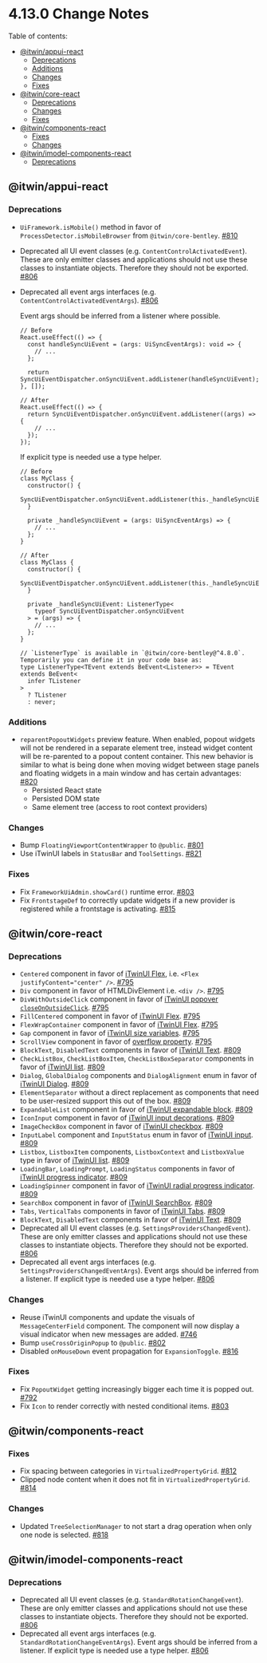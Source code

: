 # 4.13.0 Change Notes <!-- omit from toc -->

Table of contents:

- [@itwin/appui-react](#itwinappui-react)
  - [Deprecations](#deprecations)
  - [Additions](#additions)
  - [Changes](#changes)
  - [Fixes](#fixes)
- [@itwin/core-react](#itwincore-react)
  - [Deprecations](#deprecations-1)
  - [Changes](#changes-1)
  - [Fixes](#fixes-1)
- [@itwin/components-react](#itwincomponents-react)
  - [Fixes](#fixes-2)
  - [Changes](#changes-2)
- [@itwin/imodel-components-react](#itwinimodel-components-react)
  - [Deprecations](#deprecations-2)

## @itwin/appui-react

### Deprecations

- `UiFramework.isMobile()` method in favor of `ProcessDetector.isMobileBrowser` from `@itwin/core-bentley`. [#810](https://github.com/iTwin/appui/pull/810)
- Deprecated all UI event classes (e.g. `ContentControlActivatedEvent`). These are only emitter classes and applications should not use these classes to instantiate objects. Therefore they should not be exported. [#806](https://github.com/iTwin/appui/pull/806)
- Deprecated all event args interfaces (e.g. `ContentControlActivatedEventArgs`). [#806](https://github.com/iTwin/appui/pull/806)

  Event args should be inferred from a listener where possible.

  ```tsx
  // Before
  React.useEffect(() => {
    const handleSyncUiEvent = (args: UiSyncEventArgs): void => {
      // ...
    };

    return SyncUiEventDispatcher.onSyncUiEvent.addListener(handleSyncUiEvent);
  }, []);

  // After
  React.useEffect(() => {
    return SyncUiEventDispatcher.onSyncUiEvent.addListener((args) => {
      // ...
    });
  });
  ```

  If explicit type is needed use a type helper.

  ```tsx
  // Before
  class MyClass {
    constructor() {
      SyncUiEventDispatcher.onSyncUiEvent.addListener(this._handleSyncUiEvent);
    }

    private _handleSyncUiEvent = (args: UiSyncEventArgs) => {
      // ...
    };
  }

  // After
  class MyClass {
    constructor() {
      SyncUiEventDispatcher.onSyncUiEvent.addListener(this._handleSyncUiEvent);
    }

    private _handleSyncUiEvent: ListenerType<
      typeof SyncUiEventDispatcher.onSyncUiEvent
    > = (args) => {
      // ...
    };
  }

  // `ListenerType` is available in `@itwin/core-bentley@^4.8.0`. Temporarily you can define it in your code base as:
  type ListenerType<TEvent extends BeEvent<Listener>> = TEvent extends BeEvent<
    infer TListener
  >
    ? TListener
    : never;
  ```

### Additions

- `reparentPopoutWidgets` preview feature. When enabled, popout widgets will not be rendered in a separate element tree, instead widget content will be re-parented to a popout content container. This new behavior is similar to what is being done when moving widget between stage panels and floating widgets in a main window and has certain advantages: [#820](https://github.com/iTwin/appui/pull/820)
  - Persisted React state
  - Persisted DOM state
  - Same element tree (access to root context providers)

### Changes

- Bump `FloatingViewportContentWrapper` to `@public`. [#801](https://github.com/iTwin/appui/pull/801)
- Use iTwinUI labels in `StatusBar` and `ToolSettings`. [#821](https://github.com/iTwin/appui/pull/821)

### Fixes

- Fix `FrameworkUiAdmin.showCard()` runtime error. [#803](https://github.com/iTwin/appui/pull/803)
- Fix `FrontstageDef` to correctly update widgets if a new provider is registered while a frontstage is activating. [#815](https://github.com/iTwin/appui/pull/815)

## @itwin/core-react

### Deprecations

- `Centered` component in favor of [iTwinUI Flex](https://itwinui.bentley.com/docs/flex), i.e. `<Flex justifyContent="center" />`. [#795](https://github.com/iTwin/appui/pull/795)
- `Div` component in favor of HTMLDivElement i.e. `<div />`. [#795](https://github.com/iTwin/appui/pull/795)
- `DivWithOutsideClick` component in favor of [iTwinUI popover `closeOnOutsideClick`](https://itwinui.bentley.com/docs/popover). [#795](https://github.com/iTwin/appui/pull/795)
- `FillCentered` component in favor of [iTwinUI Flex](https://itwinui.bentley.com/docs/flex). [#795](https://github.com/iTwin/appui/pull/795)
- `FlexWrapContainer` component in favor of [iTwinUI Flex](https://itwinui.bentley.com/docs/flex). [#795](https://github.com/iTwin/appui/pull/795)
- `Gap` component in favor of [iTwinUI size variables](https://itwinui.bentley.com/docs/variables#size). [#795](https://github.com/iTwin/appui/pull/795)
- `ScrollView` component in favor of [overflow property](https://developer.mozilla.org/en-US/docs/Web/CSS/overflow). [#795](https://github.com/iTwin/appui/pull/795)
- `BlockText`, `DisabledText` components in favor of [iTwinUI Text](https://itwinui.bentley.com/docs/typography#text). [#809](https://github.com/iTwin/appui/pull/809)
- `CheckListBox`, `CheckListBoxItem`, `CheckListBoxSeparator` components in favor of [iTwinUI list](https://itwinui.bentley.com/docs/list). [#809](https://github.com/iTwin/appui/pull/809)
- `Dialog`, `GlobalDialog` components and `DialogAlignment` enum in favor of [iTwinUI Dialog](https://itwinui.bentley.com/docs/dialog). [#809](https://github.com/iTwin/appui/pull/809)
- `ElementSeparator` without a direct replacement as components that need to be user-resized support this out of the box. [#809](https://github.com/iTwin/appui/pull/809)
- `ExpandableList` component in favor of [iTwinUI expandable block](https://itwinui.bentley.com/docs/expandableblock). [#809](https://github.com/iTwin/appui/pull/809)
- `IconInput` component in favor of [iTwinUI input decorations](https://itwinui.bentley.com/docs/inputwithdecorations). [#809](https://github.com/iTwin/appui/pull/809)
- `ImageCheckBox` component in favor of [iTwinUI checkbox](https://itwinui.bentley.com/docs/checkbox). [#809](https://github.com/iTwin/appui/pull/809)
- `InputLabel` component and `InputStatus` enum in favor of [iTwinUI input](https://itwinui.bentley.com/docs/input). [#809](https://github.com/iTwin/appui/pull/809)
- `Listbox`, `ListboxItem` components, `ListboxContext` and `ListboxValue` type in favor of [iTwinUI list](https://itwinui.bentley.com/docs/list). [#809](https://github.com/iTwin/appui/pull/809)
- `LoadingBar`, `LoadingPrompt`, `LoadingStatus` components in favor of [iTwinUI progress indicator](https://itwinui.bentley.com/docs/progressindicator). [#809](https://github.com/iTwin/appui/pull/809)
- `LoadingSpinner` component in favor of [iTwinUI radial progress indicator](https://itwinui.bentley.com/docs/progressindicator#progress-radial). [#809](https://github.com/iTwin/appui/pull/809)
- `SearchBox` component in favor of [iTwinUI SearchBox](https://itwinui.bentley.com/docs/searchbox). [#809](https://github.com/iTwin/appui/pull/809)
- `Tabs`, `VerticalTabs` components in favor of [iTwinUI Tabs](https://itwinui.bentley.com/docs/tabs). [#809](https://github.com/iTwin/appui/pull/809)
- `BlockText`, `DisabledText` components in favor of [iTwinUI Text](https://itwinui.bentley.com/docs/typography#text). [#809](https://github.com/iTwin/appui/pull/809)
- Deprecated all UI event classes (e.g. `SettingsProvidersChangedEvent`). These are only emitter classes and applications should not use these classes to instantiate objects. Therefore they should not be exported. [#806](https://github.com/iTwin/appui/pull/806)
- Deprecated all event args interfaces (e.g. `SettingsProvidersChangedEventArgs`). Event args should be inferred from a listener. If explicit type is needed use a type helper. [#806](https://github.com/iTwin/appui/pull/806)

### Changes

- Reuse iTwinUI components and update the visuals of `MessageCenterField` component. The component will now display a visual indicator when new messages are added. [#746](https://github.com/iTwin/appui/pull/746)
- Bump `useCrossOriginPopup` to `@public`. [#802](https://github.com/iTwin/appui/pull/802)
- Disabled `onMouseDown` event propagation for `ExpansionToggle`. [#816](https://github.com/iTwin/appui/pull/816)

### Fixes

- Fix `PopoutWidget` getting increasingly bigger each time it is popped out. [#792](https://github.com/iTwin/appui/pull/792)
- Fix `Icon` to render correctly with nested conditional items. [#803](https://github.com/iTwin/appui/pull/803)

## @itwin/components-react

### Fixes

- Fix spacing between categories in `VirtualizedPropertyGrid`. [#812](https://github.com/iTwin/appui/pull/812)
- Clipped node content when it does not fit in `VirtualizedPropertyGrid`. [#814](https://github.com/iTwin/appui/pull/814)

### Changes

- Updated `TreeSelectionManager` to not start a drag operation when only one node is selected. [#818](https://github.com/iTwin/appui/pull/818)

## @itwin/imodel-components-react

### Deprecations

- Deprecated all UI event classes (e.g. `StandardRotationChangeEvent`). These are only emitter classes and applications should not use these classes to instantiate objects. Therefore they should not be exported. [#806](https://github.com/iTwin/appui/pull/806)
- Deprecated all event args interfaces (e.g. `StandardRotationChangeEventArgs`). Event args should be inferred from a listener. If explicit type is needed use a type helper. [#806](https://github.com/iTwin/appui/pull/806)
